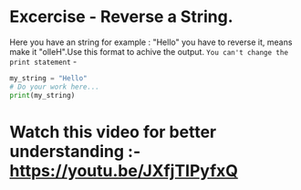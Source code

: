 # Excercise - Reverse a String.
Here you have an string for example : "Hello" you have to reverse it, means make it "olleH".Use this format to achive the output. `You can't change the print statement` -
```python
my_string = "Hello"
# Do your work here...
print(my_string)
```

# Watch this video for better understanding :- https://youtu.be/JXfjTIPyfxQ